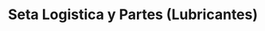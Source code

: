 ---
title: "Seta Logistica y Partes (Lubricantes)"
url: /caracas/seta-logistica-y-partes-lubricantes/
shop: piezas de automóviles
---